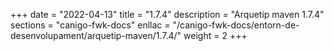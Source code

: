+++
date        = "2022-04-13"
title       = "1.7.4"
description = "Arquetip maven 1.7.4"
sections    = "canigo-fwk-docs"
enllac		= "/canigo-fwk-docs/entorn-de-desenvolupament/arquetip-maven/1.7.4/"
weight		= 2
+++
